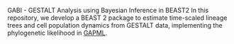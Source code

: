 GABI - GESTALT Analysis using Bayesian Inference in BEAST2
In this repository, we develop a BEAST 2 package to estimate time-scaled lineage trees and cell population dynamics from GESTALT data, implementing the phylogenetic likelihood in [GAPML](https://www.ncbi.nlm.nih.gov/pmc/articles/PMC9387344/).
